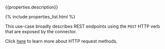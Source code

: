 {{properties.description}}

{% include properties_list.html %}

This use-case broadly describes REST endpoints using the `POST` HTTP verb
that are exposed by the connector.

Click [here](https://developer.mozilla.org/en-US/docs/Web/HTTP/Methods) to learn 
more about HTTP request methods.
